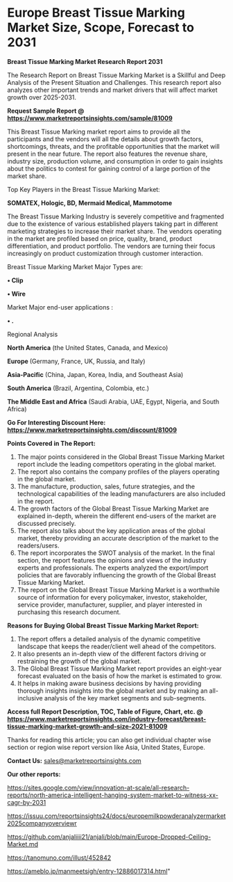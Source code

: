 # Europe Breast Tissue Marking Market Size, Scope, Forecast to 2031

<strong>Breast Tissue Marking Market Research Report 2031</strong>

The Research Report on Breast Tissue Marking Market is a Skillful and Deep Analysis of the Present Situation and Challenges. This research report also analyzes other important trends and market drivers that will affect market growth over 2025-2031.

<strong>Request Sample Report @ <a href=https://www.marketreportsinsights.com/sample/81009>https://www.marketreportsinsights.com/sample/81009</a></strong>

This Breast Tissue Marking market report aims to provide all the participants and the vendors will all the details about growth factors, shortcomings, threats, and the profitable opportunities that the market will present in the near future. The report also features the revenue share, industry size, production volume, and consumption in order to gain insights about the politics to contest for gaining control of a large portion of the market share.

Top Key Players in the Breast Tissue Marking Market:

<strong>SOMATEX, Hologic, BD, Mermaid Medical, Mammotome</strong>

The Breast Tissue Marking Industry is severely competitive and fragmented due to the existence of various established players taking part in different marketing strategies to increase their market share. The vendors operating in the market are profiled based on price, quality, brand, product differentiation, and product portfolio. The vendors are turning their focus increasingly on product customization through customer interaction.

Breast Tissue Marking Market Major Types are:

<strong>• Clip

• Wire</strong>

Market Major end-user applications :

<strong>• .</strong>

Regional Analysis

</u><strong><b>North America</b></strong> (the United States, Canada, and Mexico)

<strong><b>Europe </b></strong>(Germany, France, UK, Russia, and Italy)

<strong><b>Asia-Pacific</b></strong> (China, Japan, Korea, India, and Southeast Asia)

<strong><b>South America</b></strong> (Brazil, Argentina, Colombia, etc.)

<strong><b>The Middle East and Africa</b></strong> (Saudi Arabia, UAE, Egypt, Nigeria, and South Africa)

<strong>Go For Interesting Discount Here: <a href=https://www.marketreportsinsights.com/discount/81009>https://www.marketreportsinsights.com/discount/81009</a></strong>

<strong>Points Covered in The Report:</strong>
<ol>
  <li>The major points considered in the Global Breast Tissue Marking Market report include the leading competitors operating in the global market.</li>
  <li>The report also contains the company profiles of the players operating in the global market.</li>
  <li>The manufacture, production, sales, future strategies, and the technological capabilities of the leading manufacturers are also included in the report.</li>
  <li>The growth factors of the Global Breast Tissue Marking Market are explained in-depth, wherein the different end-users of the market are discussed precisely.</li>
  <li>The report also talks about the key application areas of the global market, thereby providing an accurate description of the market to the readers/users.</li>
  <li>The report incorporates the SWOT analysis of the market. In the final section, the report features the opinions and views of the industry experts and professionals. The experts analyzed the export/import policies that are favorably influencing the growth of the Global Breast Tissue Marking Market.</li>
  <li>The report on the Global Breast Tissue Marking Market is a worthwhile source of information for every policymaker, investor, stakeholder, service provider, manufacturer, supplier, and player interested in purchasing this research document.</li>
</ol>
<strong>Reasons for Buying Global Breast Tissue Marking Market Report:</strong>

<ol>
  <li>The report offers a detailed analysis of the dynamic competitive landscape that keeps the reader/client well ahead of the competitors.</li>
  <li>It also presents an in-depth view of the different factors driving or restraining the growth of the global market.</li>
  <li>The Global Breast Tissue Marking Market report provides an eight-year forecast evaluated on the basis of how the market is estimated to grow.</li>
  <li>It helps in making aware business decisions by having providing thorough insights insights into the global market and by making an all-inclusive analysis of the key market segments and sub-segments.</li>
</ol>
<strong>Access full Report Description, TOC, Table of Figure, Chart, etc. @ <a href=https://www.marketreportsinsights.com/industry-forecast/breast-tissue-marking-market-growth-and-size-2021-81009>https://www.marketreportsinsights.com/industry-forecast/breast-tissue-marking-market-growth-and-size-2021-81009</a></strong>


Thanks for reading this article; you can also get individual chapter wise section or region wise report version like Asia, United States, Europe.

<strong>Contact Us:</strong>
sales@marketreportsinsights.com

<strong>Our other reports:</strong>

<a href=https://sites.google.com/view/innovation-at-scale/all-research-reports/north-america-intelligent-hanging-system-market-to-witness-xx-cagr-by-2031>https://sites.google.com/view/innovation-at-scale/all-research-reports/north-america-intelligent-hanging-system-market-to-witness-xx-cagr-by-2031</a>

<a href=https://issuu.com/reportsinsights24/docs/europemilkpowderanalyzermarket2025companyoverviewr>https://issuu.com/reportsinsights24/docs/europemilkpowderanalyzermarket2025companyoverviewr</a>

<a href=https://github.com/anjaliiii21/anjali/blob/main/Europe-Dropped-Ceiling-Market.md>https://github.com/anjaliiii21/anjali/blob/main/Europe-Dropped-Ceiling-Market.md</a>

<a href=https://tanomuno.com/illust/452842>https://tanomuno.com/illust/452842</a>

<a href=https://ameblo.jp/manmeetsigh/entry-12886017314.html>https://ameblo.jp/manmeetsigh/entry-12886017314.html</a>"
